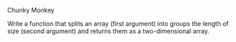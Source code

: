 Chunky Monkey 

Write a function that splits an array 
(first argument) into groups the length 
of size (second argument) and returns 
them as a two-dimensional array.